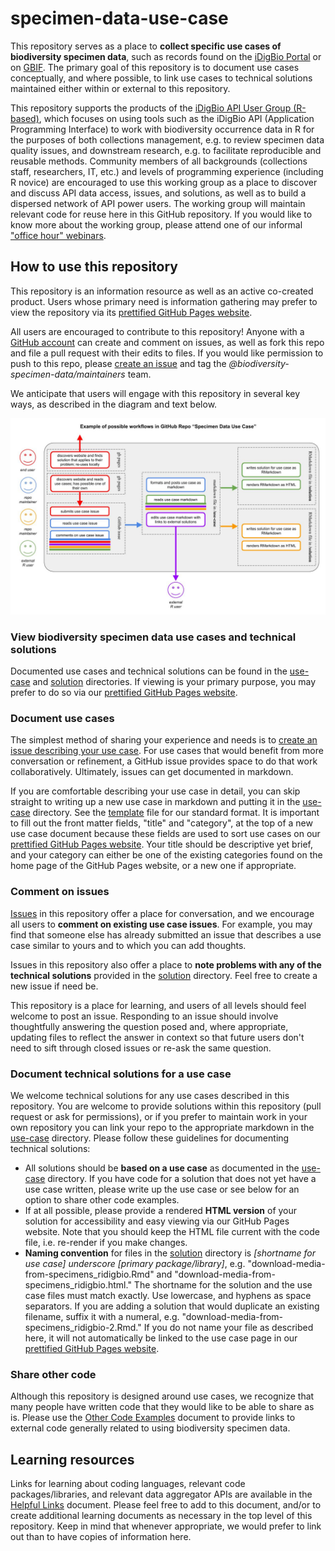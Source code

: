 # specimen-data-use-case

This repository serves as a place to **collect specific use cases of biodiversity specimen data**, such as records found on the [iDigBio Portal](https://www.idigbio.org/portal/) or on [GBIF](https://www.gbif.org/). The primary goal of this repository is to document use cases conceptually, and where possible, to link use cases to technical solutions maintained either within or external to this repository.

This repository supports the products of the [iDigBio API User Group (R-based)](https://www.idigbio.org/wiki/index.php/IDigBio_Working_Groups#API_User_Group_.28R-based.29), which focuses on using tools such as the iDigBio API (Application Programming Interface) to work with biodiversity occurrence data in R for the purposes of both collections management, e.g. to review specimen data quality issues, and downstream research, e.g. to facilitate reproducible and reusable methods. Community members of all backgrounds (collections staff, researchers, IT, etc.) and levels of programming experience (including R novice) are encouraged to use this working group as a place to discover and discuss API data access, issues, and solutions, as well as to build a dispersed network of API power users. The working group will maintain relevant code for reuse here in this GitHub repository. If you would like to know more about the working group, please attend one of our informal ["office hour" webinars](https://www.idigbio.org/content/open-office-hours-hosted-api-user-group-r-based).

## How to use this repository
This repository is an information resource as well as an active co-created product. Users whose primary need is information gathering may prefer to view the repository via its [prettified GitHub Pages website](https://biodiversity-specimen-data.github.io/specimen-data-use-case/).

All users are encouraged to contribute to this repository! Anyone with a [GitHub account](https://github.com/join) can create and comment on issues, as well as fork this repo and file a pull request with their edits to files. If you would like permission to push to this repo, please [create an issue](https://github.com/biodiversity-specimen-data/specimen-data-use-case/issues) and tag the _@biodiversity-specimen-data/maintainers_ team.

We anticipate that users will engage with this repository in several key ways, as described in the diagram and text below.

![repo-schema-v3](repo-schema-v3.jpg)

### View biodiversity specimen data use cases and technical solutions

Documented use cases and technical solutions can be found in the [use-case](_use-case) and [solution](_solution) directories. If viewing is your primary purpose, you may prefer to do so via our [prettified GitHub Pages website](https://biodiversity-specimen-data.github.io/specimen-data-use-case/).

### Document use cases

The simplest method of sharing your experience and needs is to [create an issue describing your use case](https://github.com/biodiversity-specimen-data/specimen-data-use-case/issues). For use cases that would benefit from more conversation or refinement, a GitHub issue provides space to do that work collaboratively. Ultimately, issues can get documented in markdown.

If you are comfortable describing your use case in detail, you can skip straight to writing up a new use case in markdown and putting it in the [use-case](_use-case) directory. See the [template](_use-case/_TEMPLATE.md) file for our standard format. It is important to fill out the front matter fields, "title" and "category", at the top of a new use case document because these fields are used to sort use cases on our [prettified GitHub Pages website](https://biodiversity-specimen-data.github.io/specimen-data-use-case/). Your title should be descriptive yet brief, and your category can either be one of the existing categories found on the home page of the GitHub Pages website, or a new one if appropriate.

### Comment on issues

[Issues](https://github.com/biodiversity-specimen-data/specimen-data-use-case/issues) in this repository offer a place for conversation, and we encourage all users to **comment on existing use case issues**. For example, you may find that someone else has already submitted an issue that describes a use case similar to yours and to which you can add thoughts.

Issues in this repository also offer a place to **note problems with any of the technical solutions** provided in the [solution](_solution) directory. Feel free to create a new issue if need be.

This repository is a place for learning, and users of all levels should feel welcome to post an issue. Responding to an issue should involve thoughtfully answering the question posed and, where appropriate, updating files to reflect the answer in context so that future users don't need to sift through closed issues or re-ask the same question.

### Document technical solutions for a use case

We welcome technical solutions for any use cases described in this repository. You are welcome to provide solutions within this repository (pull request or ask for permissions), or if you prefer to maintain work in your own repository you can link your repo to the appropriate markdown in the [use-case](_use-case) directory. Please follow these guidelines for documenting technical solutions:
- All solutions should be **based on a use case** as documented in the [use-case](_use-case) directory. If you have code for a solution that does not yet have a use case written, please write up the use case or see below for an option to share other code examples.
- If at all possible, please provide a rendered **HTML version** of your solution for accessibility and easy viewing via our GitHub Pages website. Note that you should keep the HTML file current with the code file, i.e. re-render if you make changes.
- **Naming convention** for files in the [solution](_solution) directory is _[shortname for use case] underscore [primary package/library]_, e.g. "download-media-from-specimens_ridigbio.Rmd" and "download-media-from-specimens_ridigbio.html." The shortname for the solution and the use case files must match exactly. Use lowercase, and hyphens as space separators. If you are adding a solution that would duplicate an existing filename, suffix it with a numeral, e.g. "download-media-from-specimens_ridigbio-2.Rmd." If you do not name your file as described here, it will not automatically be linked to the use case page in our [prettified GitHub Pages website](https://biodiversity-specimen-data.github.io/specimen-data-use-case/).

### Share other code

Although this repository is designed around use cases, we recognize that many people have written code that they would like to be able to share as is. Please use the [Other Code Examples](other-code-examples.md) document to provide links to external code generally related to using biodiversity specimen data.

## Learning resources

Links for learning about coding languages, relevant code packages/libraries, and relevant data aggregator APIs are available in the [Helpful Links](helpful-links.md) document. Please feel free to add to this document, and/or to create additional learning documents as necessary in the top level of this repository. Keep in mind that whenever appropriate, we would prefer to link out than to have copies of information here.
